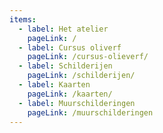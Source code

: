 ```yaml
---
items:
  - label: Het atelier
    pageLink: /
  - label: Cursus oliverf
    pageLink: /cursus-olieverf/
  - label: Schilderijen
    pageLink: /schilderijen/
  - label: Kaarten
    pageLink: /kaarten/
  - label: Muurschilderingen
    pageLink: /muurschilderingen
---
```

